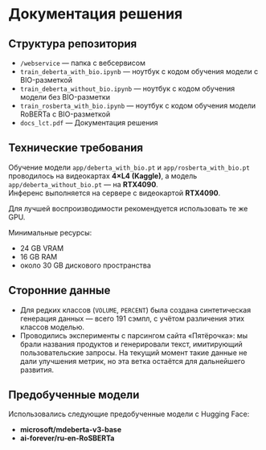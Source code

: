 # Документация решения

## Структура репозитория

- `/webservice` — папка с вебсервисом  
- `train_deberta_with_bio.ipynb` — ноутбук с кодом обучения модели с BIO-разметкой  
- `train_deberta_without_bio.ipynb` — ноутбук с кодом обучения модели без BIO-разметки  
- `train_rosberta_with_bio.ipynb` — ноутбук с кодом обучения модели RoBERTa с BIO-разметкой
- `docs_lct.pdf` — Документация решения  

## Технические требования

Обучение модели `app/deberta_with_bio.pt` и `app/rosberta_with_bio.pt` проводилось на видеокартах **4×L4 (Kaggle)**, а модель `app/deberta_without_bio.pt` — на **RTX4090**.  
Инференс выполняется на сервере с видеокартой **RTX4090**.

Для лучшей воспроизводимости рекомендуется использовать те же GPU.

Минимальные ресурсы:
- 24 GB VRAM  
- 16 GB RAM  
- около 30 GB дискового пространства  

## Сторонние данные

- Для редких классов (`VOLUME`, `PERCENT`) была создана синтетическая генерация данных — всего 191 сэмпл, с учётом различения этих классов моделью.  
- Проводились эксперименты с парсингом сайта «Пятёрочка»: мы брали названия продуктов и генерировали текст, имитирующий пользовательские запросы. На текущий момент такие данные не дали улучшения метрик, но эта ветка остаётся для дальнейшего развития.

## Предобученные модели

Использовались следующие предобученные модели с Hugging Face:
- **microsoft/mdeberta-v3-base**  
- **ai-forever/ru-en-RoSBERTa**

